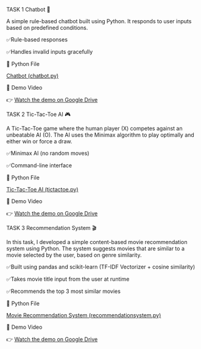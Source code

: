 TASK 1
Chatbot 🤖

A simple rule-based chatbot built using Python. It responds to user inputs based on predefined conditions.

✅Rule-based responses

✅Handles invalid inputs gracefully

📂 Python File

 [Chatbot (chatbot.py)](chatbot.py)  


🎥 Demo Video

👉 [Watch the demo on Google Drive](https://drive.google.com/file/d/1Udf_4pGfUADJPzewlnuYkaxbWKcpNqwX/view?usp=sharing)

TASK 2
Tic-Tac-Toe AI 🎮

A Tic-Tac-Toe game where the human player (X) competes against an unbeatable AI (O). The AI uses the Minimax algorithm to play optimally and either win or force a draw.

✅Minimax AI (no random moves)

✅Command-line interface

📂 Python File

 [Tic-Tac-Toe AI (tictactoe.py)](tictactoe.py)
 
🎥 Demo Video

👉 [Watch the demo on Google Drive](https://drive.google.com/file/d/1M0g5J3SkPXYu-xoJo8bTgslcBRAFB172/view?usp=sharing)

TASK 3
Recommendation System 🎬

In this task, I developed a simple content-based movie recommendation system using Python. The system suggests movies that are similar to a movie selected by the user, based on genre similarity.

✅Built using pandas and scikit-learn (TF-IDF Vectorizer + cosine similarity)

✅Takes movie title input from the user at runtime

✅Recommends the top 3 most similar movies 

📂 Python File

[Movie Recommendation System (recommendationsystem.py)](recommendationsystem.py)

🎥 Demo Video

👉 [Watch the demo on Google Drive](https://drive.google.com/file/d/1yzm2fZRr5GupFRe0PX6Vk9HLN-IRBuAl/view?usp=sharing)








